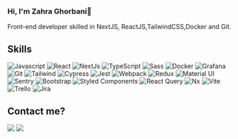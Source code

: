 ### Hi, I'm Zahra Ghorbani👋

<p> Front-end developer skilled in NextJS, ReactJS,TailwindCSS,Docker and Git. </p>

<h2>Skills</h2>

<img alt="Javascript" src="https://camo.githubusercontent.com/a92e1db46e5c4e8c6d2e2a790bc762457fd89e58e44515097f441d8e9baeea9b/68747470733a2f2f696d672e736869656c64732e696f2f62616467652f2d4a6176617363726970742d4542443431423f7374796c653d666c61742d737175617265266c6f676f3d6a617661736372697074266c6f676f436f6c6f723d626c61636b"> <img alt="React" src="https://camo.githubusercontent.com/fa7c4294c987f56c6bcae98942266f5264f81f9abf5bb9da77ae69aefdcfc94a/68747470733a2f2f696d672e736869656c64732e696f2f62616467652f2d52656163742d3435623864383f7374796c653d666c61742d737175617265266c6f676f3d7265616374266c6f676f436f6c6f723d7768697465"> <img alt="NextJs" src="https://camo.githubusercontent.com/18ab4cd82da407186b9ef21c593eb4fe8de3cf39f38b78058f7c1e3333ef216a/68747470733a2f2f696d672e736869656c64732e696f2f62616467652f2d4e6578744a732d3030303030303f7374796c653d666c61742d737175617265266c6f676f3d6e6578742e6a73266c6f676f436f6c6f723d7768697465"> <img alt="TypeScript" src="https://camo.githubusercontent.com/fc531b7ec44d5eb08d44dd57078a31ef6f3357bfd40ed63a86b9eab811b8b7ab/68747470733a2f2f696d672e736869656c64732e696f2f62616467652f2d547970655363726970742d3030374143433f7374796c653d666c61742d737175617265266c6f676f3d74797065736372697074266c6f676f436f6c6f723d7768697465"> <img alt="Sass" src="https://camo.githubusercontent.com/40a7829e7827c09f70eb03b3f3725aa0ad9520f22173f8858250ad29f94b1417/68747470733a2f2f696d672e736869656c64732e696f2f62616467652f2d536173732d4343363639393f7374796c653d666c61742d737175617265266c6f676f3d73617373266c6f676f436f6c6f723d7768697465"> <img alt="Docker" src="https://camo.githubusercontent.com/5630c5ecdd8fc1ae7ec6599a3dfe7f0d1e585607185f6eeb92a6a9410bd78e2a/68747470733a2f2f696d672e736869656c64732e696f2f62616467652f2d446f636b65722d3030393638383f7374796c653d666c61742d737175617265266c6f676f3d646f636b6572266c6f676f436f6c6f723d7768697465"> <img alt="Grafana" src="https://camo.githubusercontent.com/91c8ccabb8bedbe0b8ee42c7d81f7cdbae37f614b32c610f7378b6239f71b27c/68747470733a2f2f696d672e736869656c64732e696f2f62616467652f2d47726166616e612d4634363830303f7374796c653d666c61742d737175617265266c6f676f3d67726166616e61266c6f676f436f6c6f723d7768697465"> <img alt="Git" src="https://camo.githubusercontent.com/3d4a55e7d45198177f13f9f10c536edd2970c43d753759585e3391d04677e56d/68747470733a2f2f696d672e736869656c64732e696f2f62616467652f2d4769742d4630353033323f7374796c653d666c61742d737175617265266c6f676f3d676974266c6f676f436f6c6f723d7768697465"> <img alt="Tailwind" src="https://camo.githubusercontent.com/bda3f45aefe803a4b813a67bcf87304cf23c89922fcc8d654737781b3d57ede3/68747470733a2f2f696d672e736869656c64732e696f2f62616467652f2d5461696c77696e642d3338423241433f7374796c653d666c61742d737175617265266c6f676f3d7461696c77696e64637373266c6f676f436f6c6f723d7768697465"> <img alt="Cypress" src="https://camo.githubusercontent.com/6d323ef69034526e77c0b1349a824ef1219fa6e527bf6208eca0b665079cfe8f/68747470733a2f2f696d672e736869656c64732e696f2f62616467652f2d437970726573732d3341334133413f7374796c653d666c61742d737175617265266c6f676f3d63797072657373266c6f676f436f6c6f723d7768697465"> <img alt="Jest" src="https://camo.githubusercontent.com/b4575caf41a4a696eced3d787696d51b1933073c2256d5cb1c53b999abc5f934/68747470733a2f2f696d672e736869656c64732e696f2f62616467652f2d4a6573742d3931334535363f7374796c653d666c61742d737175617265266c6f676f3d6a657374266c6f676f436f6c6f723d7768697465"> <img alt="Webpack" src="https://camo.githubusercontent.com/40590fbd41ed048fde43e3da2d19d0a497a79f546d5db24e2d7d681a7679351a/68747470733a2f2f696d672e736869656c64732e696f2f62616467652f2d5765627061636b2d3844443646393f7374796c653d666c61742d737175617265266c6f676f3d7765627061636b266c6f676f436f6c6f723d626c61636b"> <img alt="Redux" src="https://camo.githubusercontent.com/f278dba9fb3dfde590b9a9b7ab3ae537e014e8e66b6432ad916fb87646cb4038/68747470733a2f2f696d672e736869656c64732e696f2f62616467652f2d52656475782f534147412d3630333039323f7374796c653d666c61742d737175617265266c6f676f3d7265647578266c6f676f436f6c6f723d7768697465"> <img alt="Material UI" src="https://camo.githubusercontent.com/57250a5a8f922810cfc686a2fcb1c6b91210cd115a22194a0a016748b73c6cf8/68747470733a2f2f696d672e736869656c64732e696f2f62616467652f2d4d6174657269616c2055492d626c75653f7374796c653d666c61742d737175617265266c6f676f3d6d7569266c6f676f436f6c6f723d7768697465"> <img alt="Sentry" src="https://camo.githubusercontent.com/d81ff776e433b87df5267dd67914b77ba74b0b3567bce4f4c5db2449dd9a1a8f/68747470733a2f2f696d672e736869656c64732e696f2f62616467652f2d53656e7472792d3336324435393f7374796c653d666c61742d737175617265266c6f676f3d73656e747279266c6f676f436f6c6f723d7768697465"> ![Bootstrap](https://img.shields.io/badge/bootstrap-%238511FA.svg?style=for-the-badge&logo=bootstrap&logoColor=white) ![Styled Components](https://img.shields.io/badge/styled--components-DB7093?style=for-the-badge&logo=styled-components&logoColor=white) ![React Query](https://img.shields.io/badge/-React%20Query-FF4154?style=for-the-badge&logo=react%20query&logoColor=white) ![Nx](https://img.shields.io/badge/nx-143055?style=for-the-badge&logo=nx&logoColor=white) ![Vite](https://img.shields.io/badge/vite-%23646CFF.svg?style=for-the-badge&logo=vite&logoColor=white) ![Trello](https://img.shields.io/badge/Trello-%23026AA7.svg?style=for-the-badge&logo=Trello&logoColor=white) ![Jira](https://img.shields.io/badge/jira-%230A0FFF.svg?style=for-the-badge&logo=jira&logoColor=white)

<h2> Contact me? </h2>

<a href="mailto:z.ghorbani476@gmail.com"><img src="https://camo.githubusercontent.com/684842428ced6e41b56f4b7771c363874d564cc42dcb155d959b6161109765a0/68747470733a2f2f696d672e736869656c64732e696f2f62616467652f476d61696c2d4541343333353f7374796c653d666c61742d737175617265266c6f676f3d676d61696c266c6f676f436f6c6f723d7768697465"></a> <a href="https://www.linkedin.com/in/zahraghorbani" rel="nofollow">
<img src="https://camo.githubusercontent.com/4a27d5bbc8fa60fbdb2d0af0ab87c28bad0a8ef4ea7b8e681c4c45a7fd14f163/68747470733a2f2f696d672e736869656c64732e696f2f62616467652f4c696e6b6564496e2d3041363643323f7374796c653d666c61742d737175617265266c6f676f3d6c696e6b6564696e266c6f676f436f6c6f723d7768697465">
</a>
